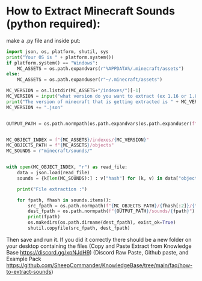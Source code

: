 # How to Extract Minecraft Sounds (python required):
make a .py file and inside put:
```Python
import json, os, platform, shutil, sys
print("Your OS is " + platform.system())
if platform.system() == "Windows":
    MC_ASSETS = os.path.expandvars(r"%APPDATA%/.minecraft/assets")
else:
    MC_ASSETS = os.path.expanduser(r"~/.minecraft/assets")

MC_VERSION = os.listdir(MC_ASSETS+"/indexes/")[-1]
MC_VERSION = input("what version do you want to extract (ex 1.16 or 1.8)? ")
print("The version of minecraft that is getting extracted is " + MC_VERSION + "\n")
MC_VERSION += ".json"


OUTPUT_PATH = os.path.normpath(os.path.expandvars(os.path.expanduser(f"~/Desktop/MC_Sounds/")))


MC_OBJECT_INDEX = f"{MC_ASSETS}/indexes/{MC_VERSION}"
MC_OBJECTS_PATH = f"{MC_ASSETS}/objects"
MC_SOUNDS = r"minecraft/sounds/"


with open(MC_OBJECT_INDEX, "r") as read_file:
    data = json.load(read_file)
    sounds = {k[len(MC_SOUNDS):] : v["hash"] for (k, v) in data["objects"].items() if k.startswith(MC_SOUNDS)}

    print("File extraction :")

    for fpath, fhash in sounds.items():
        src_fpath = os.path.normpath(f"{MC_OBJECTS_PATH}/{fhash[:2]}/{fhash}")
        dest_fpath = os.path.normpath(f"{OUTPUT_PATH}/sounds/{fpath}")
        print(fpath)
        os.makedirs(os.path.dirname(dest_fpath), exist_ok=True)
        shutil.copyfile(src_fpath, dest_fpath)
```
Then save and run it. If you did it correctly there should be a new folder on your desktop containing the files
(Copy and Paste Extract from Knowledge Base <https://discord.gg/xpNJdH9>)
(Discord Raw Paste, Github paste, and Example Pack <https://github.com/SheepCommander/KnowledgeBase/tree/main/faq/how-to-extract-sounds>)
